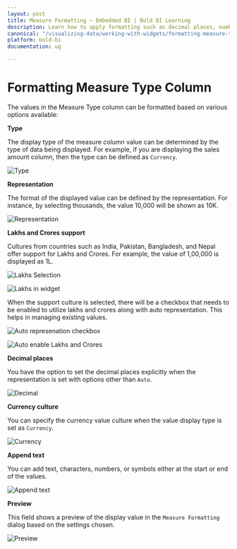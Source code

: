 ```yaml
---
layout: post
title: Measure Formatting – Embedded BI | Bold BI Learning
description: Learn how to apply formatting such as decimal places, number type, etc. to the numeric column in Bold BI Embedded dashboard.
canonical: "/visualizing-data/working-with-widgets/formatting-measure-type-column/"
platform: bold-bi
documentation: ug

---
```


# Formatting Measure Type Column

The values in the Measure Type column can be formatted based on various options available:

**Type**

The display type of the measure column value can be determined by the type of data being displayed. For example, if you are displaying the sales amount column, then the type can be defined as `Currency`.

![Type](/static/assets/visualizing-data/working-with-widgets/images/formattingmeasuretypecolumn_type.PNG)

**Representation**

The format of the displayed value can be defined by the representation. For instance, by selecting thousands, the value 10,000 will be shown as 10K.

![Representation](/static/assets/visualizing-data/working-with-widgets/images/formattingmeasuretypecolumn_representation.PNG)

**Lakhs and Crores support**

Cultures from countries such as India, Pakistan, Bangladesh, and Nepal offer support for Lakhs and Crores. For example, the value of 1,00,000 is displayed as 1L.

![Lakhs Selection](/static/assets/visualizing-data/working-with-widgets/images/lakhs-selection.png#max-width=50%)

![Lakhs in widget](/static/assets/visualizing-data/working-with-widgets/images/lakhs-reflected-in-grid.png#max-width=50%)

When the support culture is selected, there will be a checkbox that needs to be enabled to utilize lakhs and crores along with auto representation. This helps in managing existing values.

![Auto represenation checkbox](/static/assets/visualizing-data/working-with-widgets/images/lakhsandcrores-auto-representation.png#max-width=50%)

![Auto enable Lakhs and Crores](/static/assets/visualizing-data/working-with-widgets/images/auto-enable-lakhsandcrores.png#max-width=50%)


**Decimal places**

You have the option to set the decimal places explicitly when the representation is set with options other than `Auto`.

![Decimal](/static/assets/visualizing-data/working-with-widgets/images/formattingmeasuretypecolumn_decimal.PNG)

**Currency culture**

You can specify the currency value culture when the value display type is set as `Currency`.

![Currency](/static/assets/visualizing-data/working-with-widgets/images/formattingmeasuretypecolumn_currency.PNG)

**Append text**

You can add text, characters, numbers, or symbols either at the start or end of the values.

![Append text](/static/assets/visualizing-data/working-with-widgets/images/formattingmeasuretypecolumn_appendtext.PNG)

**Preview**

This field shows a preview of the display value in the `Measure Formatting` dialog based on the settings chosen.

![Preview](/static/assets/visualizing-data/working-with-widgets/images/formattingmeasuretypecolumn_preview.PNG)







